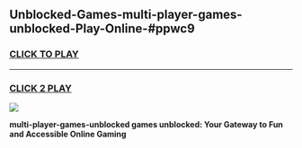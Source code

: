 
## Unblocked-Games-multi-player-games-unblocked-Play-Online-#ppwc9
<h3>
<a href="https://premium.freeplayer.one?title=multi-player-games-unblocked&ref=27F">CLICK TO PLAY</a></h3>
<hr>

<h3>
<a href="https://premium.freeplayer.one?title=multi-player-games-unblocked&ref=27F">CLICK 2 PLAY</a>
  
</h3>

<a href="https://premium.freeplayer.one?title=multi-player-games-unblocked&ref=27F"><img src="https://clearcache.store/games.png"></a>


**multi-player-games-unblocked games unblocked: Your Gateway to Fun and Accessible Online Gaming**

